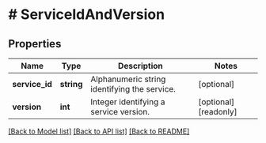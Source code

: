 # # ServiceIdAndVersion

## Properties

Name | Type | Description | Notes
------------ | ------------- | ------------- | -------------
**service_id** | **string** | Alphanumeric string identifying the service. | [optional]
**version** | **int** | Integer identifying a service version. | [optional] [readonly]

[[Back to Model list]](../../README.md#models) [[Back to API list]](../../README.md#endpoints) [[Back to README]](../../README.md)
